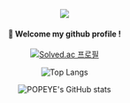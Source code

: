 <div align="center"> 
  
<img src="https://capsule-render.vercel.app/api?type=waving&color=auto&height=150&section=header&text=POPEYE&fontSize=50" />

####  :wave: Welcome my github profile !

[![Solved.ac 프로필](http://mazassumnida.wtf/api/v2/generate_badge?boj=popeye0617)](https://solved.ac/popeye0617)

![Top Langs](https://github-readme-stats.vercel.app/api/top-langs/?username=popeye0618&layout=compact&theme=radical)

![POPEYE's GitHub stats](https://github-readme-stats.vercel.app/api?username=popeye0618&show_icons=true&theme=radical)

</div>
